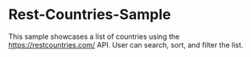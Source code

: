 # Rest-Countries-Sample

This sample showcases a list of countries using the https://restcountries.com/ API. User can search, sort, and filter the list.